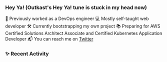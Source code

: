 ### Hey Ya! (Outkast's Hey Ya! tune is stuck in my head now)

💼 Previously worked as a DevOps engineer
💻 Mostly self-taught web developer
🛠️ Currently bootstrapping my own project
📚 Preparing for AWS Certified Solutions Architect Associate and Certified Kubernetes Application Developer
📬 You can reach me on [Twitter](https://twitter.com/LoriKarikari)

### ✨ Recent Activity

<!--START_SECTION:activity-->
